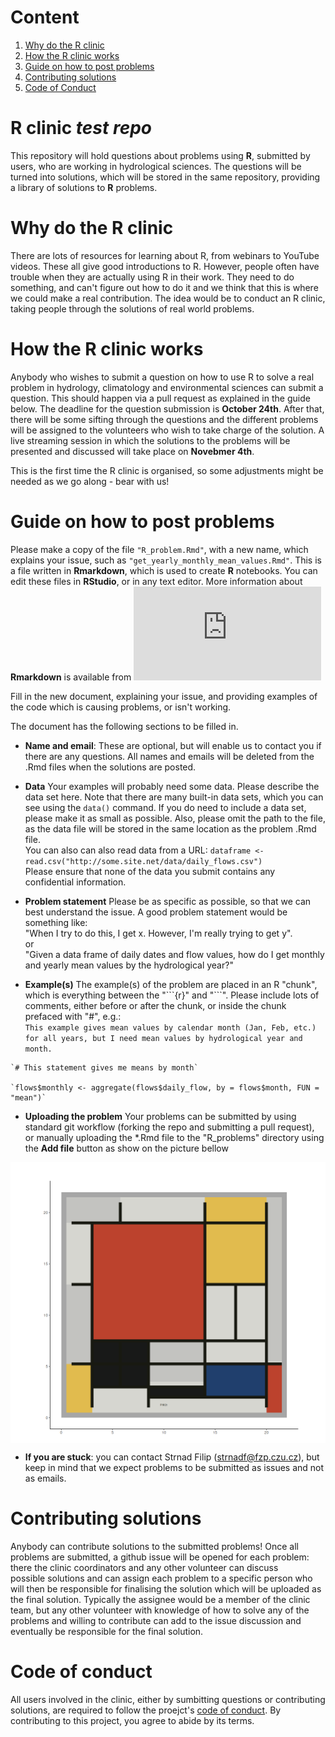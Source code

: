 # Content 
1. [Why do the R clinic](#why)
2. [How the R clinic works ](#how)
3. [Guide on how to post problems](#guide)
4. [Contributing solutions](#solutions) 
5. [Code of Conduct](#CoC)
 
# R clinic *test repo*

This repository will hold questions about problems using **R**, submitted by users, who
are working in hydrological sciences. The questions will be turned into solutions,
which will be stored in the same repository, providing a library of solutions
to **R** problems. 


# Why do the R clinic  <a name="why"></a>

There are lots of resources for learning about R, from webinars to YouTube videos. These all give good introductions to R. However, people often have trouble when they are actually using R in their work. They need to do something, and can't figure out how to do it and we think that this is where we could make a real contribution. The idea would be to conduct an R clinic, taking people through the solutions of real world problems. 


# How the R clinic works  <a name="how"></a>

Anybody who wishes to submit a question on how to use R to solve a real problem in hydrology, climatology and environmental sciences can submit a question. This should happen via a pull request as explained in the guide below. The deadline for the question submission is **October 24th**. After that, there will be some sifting through the questions and the different problems will be assigned to the volunteers who wish to take charge of the solution. A live streaming session in which the solutions to the problems will be presented and discussed will take place on **Novebmer 4th**. 

This is the first time the R clinic is organised, so some adjustments might be needed as we go along - bear with us! 


# Guide on how to post problems  <a name="guide"></a>

Please make a copy of the file `"R_problem.Rmd"`, with a new name, which
explains your issue, such as `"get_yearly_monthly_mean_values.Rmd"`. This
is a file written in **Rmarkdown**, which is used to create **R** notebooks.
You can edit these files in **RStudio**, or in any text editor.
More information about **Rmarkdown** is available from ![](https://cran.r-project.org/web/packages/rmarkdown/vignettes/rmarkdown.html)

Fill in the new document, explaining your issue, and providing examples of
the code which is causing problems, or isn't working.

The document has the following sections to be filled in.

* **Name and email**: These are optional, but will enable us to contact you if there are any
questions. All names and emails will be deleted from the .Rmd files when
the solutions are posted.

* **Data** Your examples will probably need some data. Please describe the data set here.
Note that there are many built-in data sets, which you can see using the
`data()` command. If you do need to include a data set, please make it as 
small as possible. Also, please omit the path to the file, as the data
file will be stored in the same location as the problem .Rmd file.  
You can also can also read data from a URL:
`dataframe <- read.csv("http://some.site.net/data/daily_flows.csv")`   
Please ensure that none of the data you submit contains any confidential information.

* **Problem statement** Please be as specific as possible, so that we can best understand the issue.
A good problem statement would be something like:  
"When I try to do this, I get x. However, I'm really trying to get y".  
or  
"Given a data frame of daily dates and flow values, how do I get monthly and yearly mean values by the hydrological year?"  

* **Example(s)** The example(s) of the problem are placed in an R "chunk", which is everything
between the "\`\`\`{r}" and "\`\`\`". Please include lots of comments, either before 
or after the chunk, or inside the chunk prefaced with "#", e.g.:  
`This example gives mean values by calendar month (Jan, Feb, etc.) for all years, but
I need mean values by hydrological year and month.`  

 ```{r}   
 `# This statement gives me means by month`  
 
`flows$monthly <- aggregate(flows$daily_flow, by = flows$month, FUN = "mean")`

  ```    
  
* **Uploading the problem** Your problems can be submitted by using standard git workflow (forking the repo and submitting a pull request), or manually uploading the \*.Rmd file to the "R_problems" directory using the **Add file** button as show on the picture bellow  

<img src = ".figs/placeholder_image.png" align = "center" width = "555"/>


* **If you are stuck**: you can contact Strnad Filip (strnadf@fzp.czu.cz), but keep in mind that we expect problems to be submitted as issues and not as emails. 

# Contributing solutions  <a name="solutions"></a> 

Anybody can contribute solutions to the submitted problems! Once all problems are submitted, a github issue will be opened for each problem: there the clinic coordinators and any other volunteer can discuss possible solutions and can assign each problem to a specific person who will then be responsible for finalising the solution which will be uploaded as the final solution. Typically the assignee would be a member of the clinic team, but any other volunteer with knowledge of how to solve any of the problems and willing to contribute can add to the issue discussion and eventually be responsible for the final solution. 


# Code of conduct  <a name="CoC"></a>

All users involved in the clinic, either by sumbitting questions or contributing solutions, are required to follow the proejct's [code of conduct](https://github.com/strnda/clinic_test_repo/blob/main/CODE_OF_CONDUCT.md). By contributing to this project, you agree to abide by its terms.
